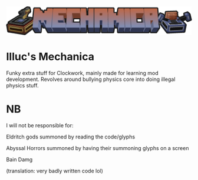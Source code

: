 ![Logo-Recovered](mechanica.png)

# Illuc's Mechanica

Funky extra stuff for Clockwork, mainly made for learning mod development.
Revolves around bullying physics core into doing illegal physics stuff.

# NB

I will not be responsible for:

Eldritch gods summoned by reading the code/glyphs

Abyssal Horrors summoned by having their summoning glyphs on a screen

Bain Damg

(translation: very badly written code lol)
